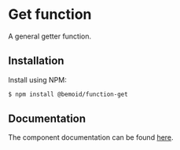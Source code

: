# Get function

A general getter function.

## Installation

Install using NPM:

```bash
$ npm install @bemoid/function-get
```

## Documentation

The component documentation can be found [here](//bemoid.org/api).

